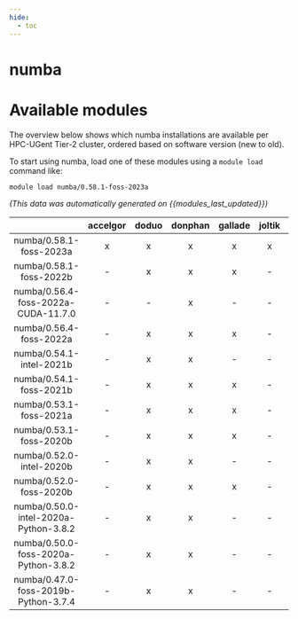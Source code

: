 ```yaml
---
hide:
  - toc
---
```


numba
=====

# Available modules


The overview below shows which numba installations are available per HPC-UGent Tier-2 cluster, ordered based on software version (new to old).

To start using numba, load one of these modules using a `module load` command like:

```shell
module load numba/0.58.1-foss-2023a
```

*(This data was automatically generated on {{modules_last_updated}})*  

| |accelgor|doduo|donphan|gallade|joltik|shinx|
| :---: | :---: | :---: | :---: | :---: | :---: | :---: |
|numba/0.58.1-foss-2023a|x|x|x|x|x|x|
|numba/0.58.1-foss-2022b|-|x|x|x|-|-|
|numba/0.56.4-foss-2022a-CUDA-11.7.0|-|-|x|-|-|-|
|numba/0.56.4-foss-2022a|-|x|x|x|-|-|
|numba/0.54.1-intel-2021b|-|x|x|-|-|-|
|numba/0.54.1-foss-2021b|-|x|x|x|-|-|
|numba/0.53.1-foss-2021a|-|x|x|x|-|-|
|numba/0.53.1-foss-2020b|-|x|x|x|-|-|
|numba/0.52.0-intel-2020b|-|x|x|-|-|-|
|numba/0.52.0-foss-2020b|-|x|x|x|-|-|
|numba/0.50.0-intel-2020a-Python-3.8.2|-|x|x|-|-|-|
|numba/0.50.0-foss-2020a-Python-3.8.2|-|x|x|-|-|-|
|numba/0.47.0-foss-2019b-Python-3.7.4|-|x|x|-|-|-|
